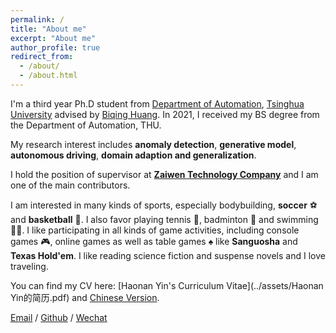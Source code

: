 ```yaml
---
permalink: /
title: "About me"
excerpt: "About me"
author_profile: true
redirect_from: 
  - /about/
  - /about.html
---
```


I'm a third year Ph.D student from [Department of Automation](https://www.au.tsinghua.edu.cn/), [Tsinghua University](https://www.tsinghua.edu.cn/) advised by [Biqing Huang](https://www.au.tsinghua.edu.cn/info/1075/3209.htm). In 2021, I received my BS degree from the Department of Automation, THU.

My research interest includes **anomaly detection**, **generative model**, **autonomous driving**, **domain adaption and generalization**.

I hold the position of supervisor at [**Zaiwen Technology Company**](https://www.zaiwen.top/#/) and I am one of the main contributors.

I am interested in many kinds of sports, especially bodybuilding, **soccer** ⚽ and **basketball** 🏀. I also favor playing tennis 🎾, badminton 🏸 and swimming 🏊‍♂️. I like participating in all kinds of game activities, including console games 🎮, online games as well as table games ♠️ like **Sanguosha** and **Texas Hold'em**. I like reading science fiction and suspense novels and I love traveling.

You can find my CV here: [Haonan Yin's Curriculum Vitae](../assets/Haonan Yin的简历.pdf) and [Chinese Version](../assets/殷昊男的简历.pdf).

[Email](yhn21@mails.tsinghua.edu.cn) / [Github](https://github.com/bu135) / [Wechat](../images/wechat.jpg) 


